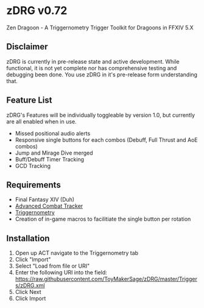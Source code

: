 # zDRG v0.72
Zen Dragoon - A Triggernometry Trigger Toolkit for Dragoons in FFXIV 5.X

## Disclaimer
zDRG is currently in pre-release state and active development.
While functional, it is not yet complete nor has comprehensive testing and debugging been done.
You use zDRG in it's pre-release form understanding that.

## Feature List
zDRG's Features will be individually toggleable by version 1.0, but currently are all enabled when in use.
* Missed positional audio alerts
* Responsive single buttons for each combos (Debuff, Full Thrust and AoE combos)
* Jump and Mirage Dive merged
* Buff/Debuff Timer Tracking
* GCD Tracking

## Requirements
* Final Fantasy XIV (Duh)
* [Advanced Combat Tracker](https://advancedcombattracker.com/)
* [Triggernometry](https://github.com/paissaheavyindustries/Triggernometry)
* Creation of in-game macros to facilitiate the single button per rotation

## Installation
1. Open up ACT navigate to the Triggernometry tab
1. Click "Import"
1. Select "Load from file or URI"
1. Enter the following URI into the field: https://raw.githubusercontent.com/ToyMakerSage/zDRG/master/Triggers/zDRG.xml
1. Click Next
1. Click Import
